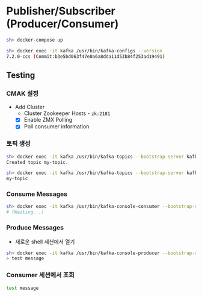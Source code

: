 # Publisher/Subscriber (Producer/Consumer)

```sh
sh> docker-compose up
```

```sh
sh> docker exec -it kafka /usr/bin/kafka-configs --version
7.2.0-ccs (Commit:b3e5bd063f47e0a6a8dda11d53b84f253ad19491)
```

## Testing

### CMAK 설정

- Add Cluster
  - Cluster Zookeeper Hosts - `zk:2181`
  - [x] Enable ZMX Polling
  - [x] Poll consumer information

### 토픽 생성

```sh
sh> docker exec -it kafka /usr/bin/kafka-topics --bootstrap-server kafka:9092 --create --topic my-topic --partitions 1 --replication-factor 1
Created topic my-topic.

sh> docker exec -it kafka /usr/bin/kafka-topics --bootstrap-server kafka:9092 --list
my-topic
```

### Consume Messages

```sh
sh> docker exec -it kafka /usr/bin/kafka-console-consumer --bootstrap-server kafka:9092 --topic my-topic
# (Waiting...)
```

### Produce Messages

- 새로운 shell 세션에서 열기

```sh
sh> docker exec -it kafka /usr/bin/kafka-console-producer --bootstrap-server kafka:9092 --topic my-topic
> test message
```

### Consumer 세션에서 조회

```sh
test message
```
